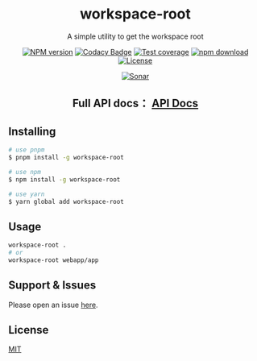 <div style="text-align: center;" align="center">

# workspace-root

A simple utility to get the workspace root

[![NPM version][npm-image]][npm-url]
[![Codacy Badge][codacy-image]][codacy-url]
[![Test coverage][codecov-image]][codecov-url]
[![npm download][download-image]][download-url]
[![License][license-image]][license-url]

[![Sonar][sonar-image]][sonar-url]

</div>

<div style="text-align: center; margin-bottom: 20px;" align="center">

## **Full API docs： [API Docs](./docs/modules.md)**

</div>

## Installing

```bash
# use pnpm
$ pnpm install -g workspace-root

# use npm
$ npm install -g workspace-root

# use yarn
$ yarn global add workspace-root
```

## Usage

```bash
workspace-root .
# or
workspace-root webapp/app
```

## Support & Issues

Please open an issue [here](https://github.com/saqqdy/workspace-root/issues).

## License

[MIT](LICENSE)

[npm-image]: https://img.shields.io/npm/v/workspace-root.svg?style=flat-square
[npm-url]: https://npmjs.org/package/workspace-root
[codacy-image]: https://app.codacy.com/project/badge/Grade/f70d4880e4ad4f40aa970eb9ee9d0696
[codacy-url]: https://www.codacy.com/gh/saqqdy/workspace-root/dashboard?utm_source=github.com&utm_medium=referral&utm_content=saqqdy/workspace-root&utm_campaign=Badge_Grade
[codecov-image]: https://img.shields.io/codecov/c/github/saqqdy/workspace-root.svg?style=flat-square
[codecov-url]: https://codecov.io/github/saqqdy/workspace-root?branch=master
[download-image]: https://img.shields.io/npm/dm/workspace-root.svg?style=flat-square
[download-url]: https://npmjs.org/package/workspace-root
[license-image]: https://img.shields.io/badge/License-MIT-blue.svg
[license-url]: LICENSE
[sonar-image]: https://sonarcloud.io/api/project_badges/quality_gate?project=saqqdy_workspace-root
[sonar-url]: https://sonarcloud.io/dashboard?id=saqqdy_workspace-root
